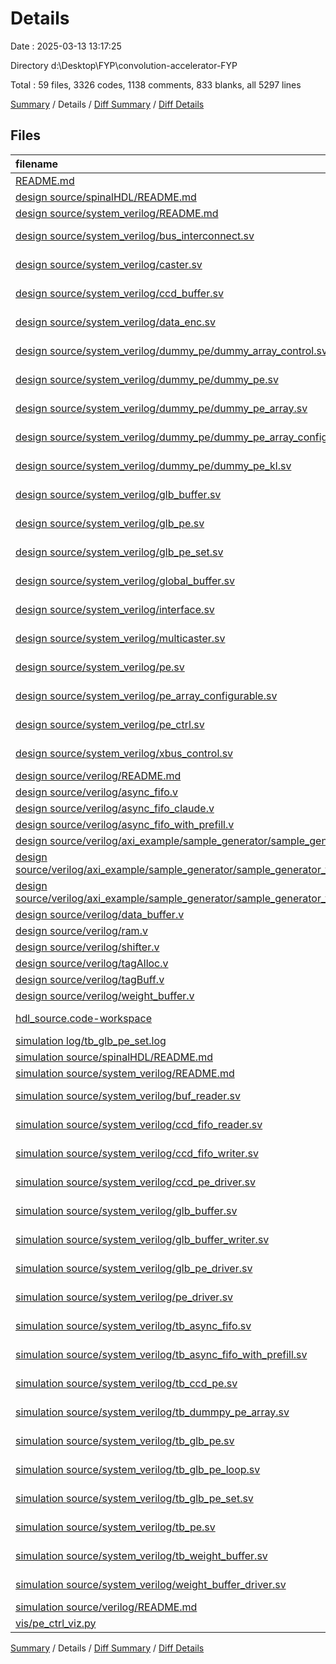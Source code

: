# Details

Date : 2025-03-13 13:17:25

Directory d:\\Desktop\\FYP\\convolution-accelerator-FYP

Total : 59 files,  3326 codes, 1138 comments, 833 blanks, all 5297 lines

[Summary](results.md) / Details / [Diff Summary](diff.md) / [Diff Details](diff-details.md)

## Files
| filename | language | code | comment | blank | total |
| :--- | :--- | ---: | ---: | ---: | ---: |
| [README.md](/README.md) | Markdown | 52 | 0 | 17 | 69 |
| [design source/spinalHDL/README.md](/design%20source/spinalHDL/README.md) | Markdown | 1 | 0 | 2 | 3 |
| [design source/system\_verilog/README.md](/design%20source/system_verilog/README.md) | Markdown | 1 | 0 | 2 | 3 |
| [design source/system\_verilog/bus\_interconnect.sv](/design%20source/system_verilog/bus_interconnect.sv) | System Verilog | 0 | 0 | 3 | 3 |
| [design source/system\_verilog/caster.sv](/design%20source/system_verilog/caster.sv) | System Verilog | 35 | 25 | 5 | 65 |
| [design source/system\_verilog/ccd\_buffer.sv](/design%20source/system_verilog/ccd_buffer.sv) | System Verilog | 83 | 23 | 19 | 125 |
| [design source/system\_verilog/data\_enc.sv](/design%20source/system_verilog/data_enc.sv) | System Verilog | 20 | 21 | 10 | 51 |
| [design source/system\_verilog/dummy\_pe/dummy\_array\_control.sv](/design%20source/system_verilog/dummy_pe/dummy_array_control.sv) | System Verilog | 3 | 20 | 1 | 24 |
| [design source/system\_verilog/dummy\_pe/dummy\_pe.sv](/design%20source/system_verilog/dummy_pe/dummy_pe.sv) | System Verilog | 60 | 34 | 23 | 117 |
| [design source/system\_verilog/dummy\_pe/dummy\_pe\_array.sv](/design%20source/system_verilog/dummy_pe/dummy_pe_array.sv) | System Verilog | 86 | 37 | 17 | 140 |
| [design source/system\_verilog/dummy\_pe/dummy\_pe\_array\_configurable.sv](/design%20source/system_verilog/dummy_pe/dummy_pe_array_configurable.sv) | System Verilog | 85 | 49 | 41 | 175 |
| [design source/system\_verilog/dummy\_pe/dummy\_pe\_kl.sv](/design%20source/system_verilog/dummy_pe/dummy_pe_kl.sv) | System Verilog | 39 | 23 | 12 | 74 |
| [design source/system\_verilog/glb\_buffer.sv](/design%20source/system_verilog/glb_buffer.sv) | System Verilog | 12 | 21 | 2 | 35 |
| [design source/system\_verilog/glb\_pe.sv](/design%20source/system_verilog/glb_pe.sv) | System Verilog | 47 | 22 | 8 | 77 |
| [design source/system\_verilog/glb\_pe\_set.sv](/design%20source/system_verilog/glb_pe_set.sv) | System Verilog | 59 | 19 | 11 | 89 |
| [design source/system\_verilog/global\_buffer.sv](/design%20source/system_verilog/global_buffer.sv) | System Verilog | 29 | 21 | 8 | 58 |
| [design source/system\_verilog/interface.sv](/design%20source/system_verilog/interface.sv) | System Verilog | 250 | 45 | 83 | 378 |
| [design source/system\_verilog/multicaster.sv](/design%20source/system_verilog/multicaster.sv) | System Verilog | 100 | 52 | 37 | 189 |
| [design source/system\_verilog/pe.sv](/design%20source/system_verilog/pe.sv) | System Verilog | 102 | 40 | 20 | 162 |
| [design source/system\_verilog/pe\_array\_configurable.sv](/design%20source/system_verilog/pe_array_configurable.sv) | System Verilog | 91 | 22 | 21 | 134 |
| [design source/system\_verilog/pe\_ctrl.sv](/design%20source/system_verilog/pe_ctrl.sv) | System Verilog | 79 | 0 | 12 | 91 |
| [design source/system\_verilog/xbus\_control.sv](/design%20source/system_verilog/xbus_control.sv) | System Verilog | 45 | 27 | 16 | 88 |
| [design source/verilog/README.md](/design%20source/verilog/README.md) | Markdown | 1 | 0 | 2 | 3 |
| [design source/verilog/async\_fifo.v](/design%20source/verilog/async_fifo.v) | Verilog | 77 | 11 | 16 | 104 |
| [design source/verilog/async\_fifo\_claude.v](/design%20source/verilog/async_fifo_claude.v) | Verilog | 127 | 18 | 22 | 167 |
| [design source/verilog/async\_fifo\_with\_prefill.v](/design%20source/verilog/async_fifo_with_prefill.v) | Verilog | 107 | 30 | 30 | 167 |
| [design source/verilog/axi\_example/sample\_generator/sample\_generator\_v1\_0.v](/design%20source/verilog/axi_example/sample_generator/sample_generator_v1_0.v) | Verilog | 53 | 14 | 17 | 84 |
| [design source/verilog/axi\_example/sample\_generator/sample\_generator\_v1\_0\_M\_AXIS.v](/design%20source/verilog/axi_example/sample_generator/sample_generator_v1_0_M_AXIS.v) | Verilog | 122 | 72 | 35 | 229 |
| [design source/verilog/axi\_example/sample\_generator/sample\_generator\_v1\_0\_S\_AXIS.v](/design%20source/verilog/axi_example/sample_generator/sample_generator_v1_0_S_AXIS.v) | Verilog | 97 | 51 | 20 | 168 |
| [design source/verilog/data\_buffer.v](/design%20source/verilog/data_buffer.v) | Verilog | 35 | 1 | 10 | 46 |
| [design source/verilog/ram.v](/design%20source/verilog/ram.v) | Verilog | 0 | 0 | 1 | 1 |
| [design source/verilog/shifter.v](/design%20source/verilog/shifter.v) | Verilog | 28 | 5 | 6 | 39 |
| [design source/verilog/tagAlloc.v](/design%20source/verilog/tagAlloc.v) | Verilog | 53 | 20 | 6 | 79 |
| [design source/verilog/tagBuff.v](/design%20source/verilog/tagBuff.v) | Verilog | 41 | 19 | 6 | 66 |
| [design source/verilog/weight\_buffer.v](/design%20source/verilog/weight_buffer.v) | Verilog | 95 | 21 | 25 | 141 |
| [hdl\_source.code-workspace](/hdl_source.code-workspace) | JSON with Comments | 12 | 0 | 0 | 12 |
| [simulation log/tb\_glb\_pe\_set.log](/simulation%20log/tb_glb_pe_set.log) | Log | 0 | 0 | 1 | 1 |
| [simulation source/spinalHDL/README.md](/simulation%20source/spinalHDL/README.md) | Markdown | 1 | 0 | 2 | 3 |
| [simulation source/system\_verilog/README.md](/simulation%20source/system_verilog/README.md) | Markdown | 1 | 0 | 1 | 2 |
| [simulation source/system\_verilog/buf\_reader.sv](/simulation%20source/system_verilog/buf_reader.sv) | System Verilog | 24 | 19 | 3 | 46 |
| [simulation source/system\_verilog/ccd\_fifo\_reader.sv](/simulation%20source/system_verilog/ccd_fifo_reader.sv) | System Verilog | 45 | 6 | 5 | 56 |
| [simulation source/system\_verilog/ccd\_fifo\_writer.sv](/simulation%20source/system_verilog/ccd_fifo_writer.sv) | System Verilog | 48 | 6 | 12 | 66 |
| [simulation source/system\_verilog/ccd\_pe\_driver.sv](/simulation%20source/system_verilog/ccd_pe_driver.sv) | System Verilog | 57 | 28 | 16 | 101 |
| [simulation source/system\_verilog/glb\_buffer.sv](/simulation%20source/system_verilog/glb_buffer.sv) | System Verilog | 152 | 21 | 37 | 210 |
| [simulation source/system\_verilog/glb\_buffer\_writer.sv](/simulation%20source/system_verilog/glb_buffer_writer.sv) | System Verilog | 53 | 19 | 8 | 80 |
| [simulation source/system\_verilog/glb\_pe\_driver.sv](/simulation%20source/system_verilog/glb_pe_driver.sv) | System Verilog | 46 | 21 | 6 | 73 |
| [simulation source/system\_verilog/pe\_driver.sv](/simulation%20source/system_verilog/pe_driver.sv) | System Verilog | 39 | 16 | 5 | 60 |
| [simulation source/system\_verilog/tb\_async\_fifo.sv](/simulation%20source/system_verilog/tb_async_fifo.sv) | System Verilog | 78 | 24 | 22 | 124 |
| [simulation source/system\_verilog/tb\_async\_fifo\_with\_prefill.sv](/simulation%20source/system_verilog/tb_async_fifo_with_prefill.sv) | System Verilog | 91 | 24 | 21 | 136 |
| [simulation source/system\_verilog/tb\_ccd\_pe.sv](/simulation%20source/system_verilog/tb_ccd_pe.sv) | System Verilog | 95 | 21 | 15 | 131 |
| [simulation source/system\_verilog/tb\_dummpy\_pe\_array.sv](/simulation%20source/system_verilog/tb_dummpy_pe_array.sv) | System Verilog | 71 | 31 | 16 | 118 |
| [simulation source/system\_verilog/tb\_glb\_pe.sv](/simulation%20source/system_verilog/tb_glb_pe.sv) | System Verilog | 46 | 21 | 8 | 75 |
| [simulation source/system\_verilog/tb\_glb\_pe\_loop.sv](/simulation%20source/system_verilog/tb_glb_pe_loop.sv) | System Verilog | 78 | 21 | 11 | 110 |
| [simulation source/system\_verilog/tb\_glb\_pe\_set.sv](/simulation%20source/system_verilog/tb_glb_pe_set.sv) | System Verilog | 114 | 26 | 42 | 182 |
| [simulation source/system\_verilog/tb\_pe.sv](/simulation%20source/system_verilog/tb_pe.sv) | System Verilog | 38 | 21 | 11 | 70 |
| [simulation source/system\_verilog/tb\_weight\_buffer.sv](/simulation%20source/system_verilog/tb_weight_buffer.sv) | System Verilog | 51 | 21 | 8 | 80 |
| [simulation source/system\_verilog/weight\_buffer\_driver.sv](/simulation%20source/system_verilog/weight_buffer_driver.sv) | System Verilog | 27 | 21 | 6 | 54 |
| [simulation source/verilog/README.md](/simulation%20source/verilog/README.md) | Markdown | 1 | 0 | 1 | 2 |
| [vis/pe\_ctrl\_viz.py](/vis/pe_ctrl_viz.py) | Python | 43 | 8 | 10 | 61 |

[Summary](results.md) / Details / [Diff Summary](diff.md) / [Diff Details](diff-details.md)